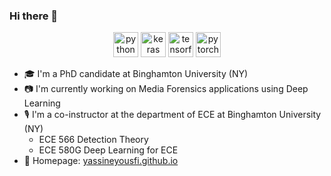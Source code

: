### Hi there 👋

<p align="center">
  <img src="https://devicons.github.io/devicon/devicon.git/icons/python/python-original.svg" alt="python" width="40" height="40"/>
  <img src="https://github.com/valohai/ml-logos/blob/master/keras.svg" alt="keras" width="40" height="40"/> 
  <img src="https://www.vectorlogo.zone/logos/tensorflow/tensorflow-icon.svg" alt="tensorflow" width="40" height="40"/> 
  <img src="https://www.vectorlogo.zone/logos/pytorch/pytorch-icon.svg" alt="pytorch" width="40" height="40"/> 
</p>

- 🎓 I'm a PhD candidate at Binghamton University (NY)
- 📷 I'm currently working on Media Forensics applications using Deep Learning
- 🎙 I'm a co-instructor at the department of ECE at Binghamton University (NY)
  - ECE 566 Detection Theory
  - ECE 580G Deep Learning for ECE
- 🏡 Homepage: [yassineyousfi.github.io](yassineyousfi.github.io)
